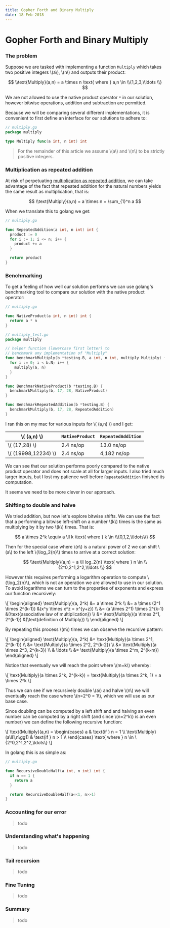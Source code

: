 ```yaml
---
title: Gopher Forth and Binary Multiply
date: 18-Feb-2018
---
```

# Gopher Forth and Binary Multiply

### The problem
Suppose we are tasked with implementing a function `Multiply` which takes two positive integers \\(a\\), \\(n\\) and outputs their product:

$$ \\text{Multiply}(a,n) = a \times n \text{ where } a,n \in \\{1,2,3,\\ldots \\} $$

We are not allowed to use the native product operator `*` in our solution, however bitwise operations, addition and subtraction are permitted. 

Because we will be comparing several different implementations, it is convenient to first define an interface for our solutions to adhere to:

```go
// multiply.go
package multiply

type Multiply func(a int, n int) int
```


> For the remainder of this article we assume \\(a\\) and \\(n\\) to be strictly positive integers.

### Multiplication as repeated addition
At risk of perpetuating [multiplication as repeated addition](https://www.maa.org/external_archive/devlin/devlin_06_08.html), we can take advantage of the fact that repeated addition for the natural numbers yields the same result as multiplication, that is:
 
 $$ \\text{Multiply}(a,n) = a \times n = \sum_{1}^n a  $$

When we translate this to golang we get:

```go
// multiply.go

func RepeatedAddition(a int, n int) int {
  product := 0
  for i := 1; i <= n; i++ {
    product += a
  }

  return product
}
```

### Benchmarking
To get a feeling of how well our solution performs we can use golang's benchmarking tool to compare our solution with the native product operator:

```go
// multiply.go

func NativeProduct(a int, n int) int {
  return a * n
}
```

```go
// multiply_test.go
package multiply

// helper function (lowercase first letter) to 
// benchmark any implementation of "Multiply"
func benchmarkMultiply(b *testing.B, a int, n int, multiply Multiply) {
  for i := 0; i < b.N; i++ {
    multiply(a, n)
  }
}

func BenchmarkNativeProduct(b *testing.B) {
  benchmarkMultiply(b, 17, 28, NativeProduct)
}

func BenchmarkRepeatedAddition(b *testing.B) {
  benchmarkMultiply(b, 17, 28, RepeatedAddition)
}
```

I ran this on my mac for various inputs for \\( (a,n) \\) and I get:


| \\( (a,n) \\)         | `NativeProduct`    | `RepeatedAddition` |
|-----------------------|--------------------|--------------------|
| \\( (17,28) \\)       | 2.4 ns/op          | 13.0 ns/op         |
| \\( (19998,12234) \\) | 2.4 ns/op          | 4,182 ns/op         |

We can see that our solution performs poorly compared to the native product operator and does not scale at all for larger inputs. I also tried much larger inputs, but I lost my patience well before `RepeatedAddition` finished its computation.

It seems we need to be more clever in our approach.

### Shifting to double and halve
We tried addition, but now let's explore bitwise shifts. We can use the fact that a performing a bitwise left-shift on a number \\(k\\) times is the same as multiplying by it by two \\(k\\) times. That is:

$$ a \times 2^k \equiv a \ll k \text{ where } k \in \\{0,1,2,\\ldots\\} $$

Then for the special case where \\(n\\) is a natural power of 2 we can shift \\(a\\) to the left \\(\log_2{n}\\) times to arrive at a correct solution:

$$ \\text{Multiply}(a,n) = a \ll log_2{n} \text{ where } n \in \\{2^0,2^1,2^2,\\ldots \\} $$

However this requires performing a logarithm operation to compute \\(\log_2{n}\\), which is not an operation we are allowed to use in our solution. To avoid logarithms we can turn to the properties of exponents and express our function recursively:

\\[ \\begin{aligned}
\\text{Multiply}(a, 2^k) &= a \times 2^k \\\\
                         &= a \times (2^1 \times 2^{k-1})            &(x^y \times x^z = x^{y+z}) \\\\
                         &= (a \times 2^1) \times 2^{k-1}            &(\text{associative law of multiplication}) \\\\
                         &= \\text{Multiply}(a \times 2^1, 2^{k-1})  &(\text{definition of Multiply}) \\\\
\\end{aligned} \\]

By repeating this process \\(m\\) times we can observe the recursive pattern:

\\[ \\begin{aligned}
\\text{Multiply}(a, 2^k) &= \\text{Multiply}(a \times 2^1, 2^{k-1}) \\\\
                         &= \\text{Multiply}(a \times 2^2, 2^{k-2}) \\\\
                         &= \\text{Multiply}(a \times 2^3, 2^{k-3}) \\\\
                         & \ldots \\\\
                         &= \\text{Multiply}(a \times 2^m, 2^{k-m})
\\end{aligned} \\]

Notice that eventually we will reach the point where \\(m=k\\) whereby:

\\[ \\text{Multiply}(a \times 2^k, 2^{k-k}) = \\text{Multiply}(a \times 2^k, 1) = a \times 2^k \\]

Thus we can see if we recursively double \\(a\\) and halve \\(n\\) we will eventually reach the case where \\(n=2^0 = 1\\), which we will use as our base case.
 
Since doubling can be computed by a left shift and and halving an even number can be computed by a right shift (and since \\(n=2^k\\) is an even number) we can define the following recursive function:

\\[
\\text{Multiply}(a,n) =
\\begin{cases}
  a                             & \\text{if } n = 1 \\\\
  \\text{Multiply}(a\ll1,n\gg1) & \\text{if } n > 1 \\\\
\\end{cases}
\text{ where } n \in \\{2^0,2^1,2^2,\\ldots\\}
\\]


In golang this is as simple as:

```go
// multiply.go

func RecursiveDoubleHalf(a int, n int) int {
  if n == 1 {
    return a
  }

  return RecursiveDoubleHalf(a<<1, n>>1)
}
```


### Accounting for our error
> todo

### Understanding what's happening
> todo

### Tail recursion
> todo

### Fine Tuning
> todo

### Summary
> todo
